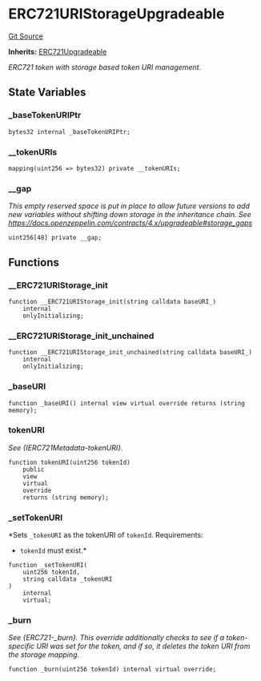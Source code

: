 # ERC721URIStorageUpgradeable
[Git Source](https://github.com/ContractLabs/foundry-bountykinds-contract/blob/67e6855d3beabdf242cc0b51d9e53b087a5235b9/src/oz-custom/oz-upgradeable/token/ERC721/extensions/ERC721URIStorageUpgradeable.sol)

**Inherits:**
[ERC721Upgradeable](/src/oz-custom/oz-upgradeable/token/ERC721/ERC721Upgradeable.sol/abstract.ERC721Upgradeable.md)

*ERC721 token with storage based token URI management.*


## State Variables
### _baseTokenURIPtr

```solidity
bytes32 internal _baseTokenURIPtr;
```


### __tokenURIs

```solidity
mapping(uint256 => bytes32) private __tokenURIs;
```


### __gap
*This empty reserved space is put in place to allow future versions
to add new
variables without shifting down storage in the inheritance chain.
See https://docs.openzeppelin.com/contracts/4.x/upgradeable#storage_gaps*


```solidity
uint256[48] private __gap;
```


## Functions
### __ERC721URIStorage_init


```solidity
function __ERC721URIStorage_init(string calldata baseURI_)
    internal
    onlyInitializing;
```

### __ERC721URIStorage_init_unchained


```solidity
function __ERC721URIStorage_init_unchained(string calldata baseURI_)
    internal
    onlyInitializing;
```

### _baseURI


```solidity
function _baseURI() internal view virtual override returns (string memory);
```

### tokenURI

*See {IERC721Metadata-tokenURI}.*


```solidity
function tokenURI(uint256 tokenId)
    public
    view
    virtual
    override
    returns (string memory);
```

### _setTokenURI

*Sets `_tokenURI` as the tokenURI of `tokenId`.
Requirements:
- `tokenId` must exist.*


```solidity
function _setTokenURI(
    uint256 tokenId,
    string calldata _tokenURI
)
    internal
    virtual;
```

### _burn

*See {ERC721-_burn}. This override additionally checks to see if a
token-specific URI was set for the token, and if so, it deletes the token
URI from
the storage mapping.*


```solidity
function _burn(uint256 tokenId) internal virtual override;
```

